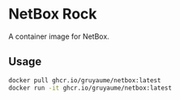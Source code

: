 # NetBox Rock

A container image for NetBox.

## Usage

```bash
docker pull ghcr.io/gruyaume/netbox:latest
docker run -it ghcr.io/gruyaume/netbox:latest
```
